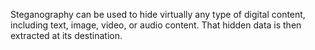 Steganography can be used to hide virtually any type of digital content, including text, image, video, or audio content. That hidden data is then extracted at its destination.
